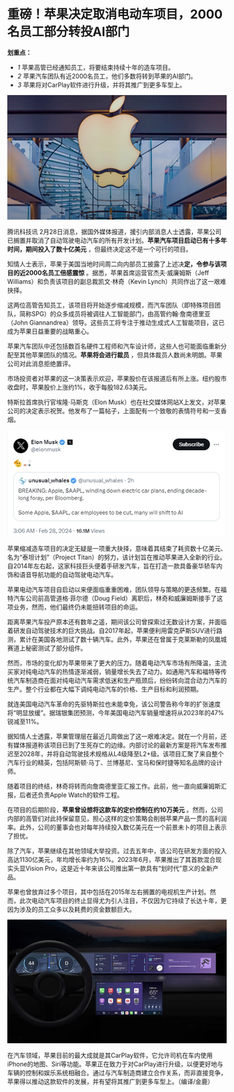 # 重磅！苹果决定取消电动车项目，2000名员工部分转投AI部门

**划重点：**

  * _1_ 苹果高管已经通知员工，将要结束持续十年的造车项目。
  * _2_ 苹果汽车团队有近2000名员工，他们多数将转到苹果的AI部门。
  * _3_ 苹果将对CarPlay软件进行升级，并将其推广到更多车型上。

![7c486c93b115a3c204a24b868242efca.jpg](https://raw.githubusercontent.com/qqhsx/qqnews_image/main/2024/02/28/重磅！苹果决定取消电动车项目，2000名员工部分转投AI部门/7c486c93b115a3c204a24b868242efca.jpg)

腾讯科技讯
2月28日消息，据国外媒体报道，援引内部消息人士透露，苹果公司已搁置并取消了自动驾驶电动汽车的所有开发计划。**苹果汽车项目启动已有十多年时间，期间投入了数十亿美元**
，但最终决定这不是一个可行的项目。

知情人士表示，苹果于美国当地时间周二向内部员工披露了上述决**定，令参与该项目的近2000名员工倍感震惊** 。据悉，苹果首席运营官杰夫·威廉姆斯（Jeff
Williams）和负责该项目的副总裁凯文·林奇（Kevin Lynch）共同作出了这一艰难抉择。

这两位高管告知员工，该项目将开始逐步缩减规模，而汽车团队（即特殊项目团队，简称SPG）的众多成员将被调往人工智能部门，由高管约翰·詹南德里亚（John
Giannandrea）领导。这些员工将专注于推动生成式人工智能项目，这已成为苹果日益重要的战略重心。

苹果汽车团队中还包括数百名硬件工程师和汽车设计师，这些人也可能面临重新分配至其他苹果团队的情况。**苹果将会进行裁员**
，但具体裁员人数尚未明朗。苹果公司对此消息拒绝置评。

市场投资者对苹果的这一决策表示欢迎，苹果股价在该报道后有所上涨。纽约股市收盘时，苹果股价上涨约1%，收于每股182.63美元。

特斯拉首席执行官埃隆·马斯克（Elon
Musk）也在社交媒体网站X上发文，对苹果公司的决定表示祝贺。他发布了一篇帖子，上面配有一个致敬的表情符号和一支香烟。

![12875b3dc3e66ec13e207c85cca75c19.jpg](https://raw.githubusercontent.com/qqhsx/qqnews_image/main/2024/02/28/重磅！苹果决定取消电动车项目，2000名员工部分转投AI部门/12875b3dc3e66ec13e207c85cca75c19.jpg)

苹果缩减造车项目的决定无疑是一项重大抉择，意味着其结束了耗资数十亿美元、名为“泰坦计划”（Project
Titan）的努力，该计划旨在推动苹果进入全新的行业。自2014年左右起，这家科技巨头便着手研发汽车，旨在打造一款具备豪华轿车内饰和语音导航功能的自动驾驶电动汽车。

苹果电动汽车项目自启动以来便面临重重困难，团队领导与策略的更迭频繁。在福特汽车公司前高管道格·菲尔德（Doug
Field）离职后，林奇和威廉姆斯接手了这项业务，然而，他们最终仍未能扭转项目的命运。

距离苹果汽车投产原本还有数年之遥，期间该公司曾探索过无数设计方案，并面临着研发自动驾驶技术的巨大挑战。自2017年起，苹果便利用雷克萨斯SUV进行路测，累计在美国各地测试了数十辆汽车。此外，苹果还在曾属于克莱斯勒的凤凰城赛道上秘密测试了部分组件。

然而，市场的变化却为苹果带来了更大的压力。随着电动汽车市场有所降温，主流买家对纯电动汽车的热情逐渐减弱，销量增长失去了动力。如通用汽车和福特等传统汽车制造商在面对纯电动汽车需求低迷和生产瓶颈后，纷纷转向混合动力汽车的生产。整个行业都在大幅下调纯电动汽车的价格、生产目标和利润预期。

就连美国电动汽车革命的先驱特斯拉也未能幸免，该公司警告称今年的扩张速度将“明显放缓”。据瑞银集团预测，今年美国电动汽车销量增速将从2023年的47%锐减至11%。

据知情人士透露，苹果管理层在最近几周做出了这一艰难决定。就在一个月前，还有媒体报道称该项目已到了生死存亡的边缘。内部讨论的最新方案是将汽车发布推迟至2028年，并将自动驾驶技术规格从L4级降至L2+级。该项目汇聚了来自整个汽车行业的精英，包括阿斯顿·马丁、兰博基尼、宝马和保时捷等知名品牌的设计师。

随着项目的终结，林奇将转而向詹南德里亚汇报工作。此前，他一直向威廉姆斯汇报，后者还负责Apple Watch的软件工程。

在项目的后期阶段，**苹果曾设想将这款车的定价控制在约10万美元**
。然而，公司内部的高管们对此持保留意见，担心这样的定价策略会削弱苹果产品一贯的高利润率。此外，公司的董事会也对每年持续投入数亿美元在一个前景未卜的项目上表示了担忧。

除了汽车，苹果继续在其他领域大举投资。过去五年中，该公司在研发方面的投入高达1130亿美元，年均增长率约为16%。2023年6月，苹果推出了其首款混合现实头显Vision
Pro，这是近十年来该公司推出第一款具有“划时代”意义的全新产品。

苹果也曾放弃过多个项目，其中包括在2015年左右搁置的电视机生产计划。然而，此次电动汽车项目的终止显得尤为引人注目，不仅因为它持续了长达十年，更因为涉及的员工众多以及耗费的资金数额巨大。

![88c0e52e04dc98a812dd06b4d30ab25f.jpg](https://raw.githubusercontent.com/qqhsx/qqnews_image/main/2024/02/28/重磅！苹果决定取消电动车项目，2000名员工部分转投AI部门/88c0e52e04dc98a812dd06b4d30ab25f.jpg)

在汽车领域，苹果目前的最大成就是其CarPlay软件，它允许司机在车内使用iPhone的地图、Siri等功能。苹果正在致力于对CarPlay进行升级，以便更好地与车辆的控制和娱乐系统相融合。通过与汽车制造商建立合作关系，而非直接竞争，苹果得以推动这款软件的发展，并有望将其推广到更多车型上。（编译/金鹿）

